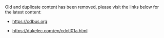 
Old and duplicate content has been removed, please visit the links below for the latest content:

 - https://cdbus.org

 - https://dukelec.com/en/cdctl01a.html

